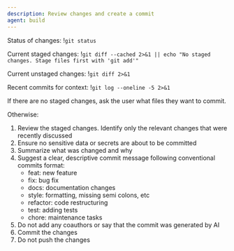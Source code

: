 ```yaml
---
description: Review changes and create a commit
agent: build
---
```


Status of changes: !`git status`

Current staged changes:
!`git diff --cached 2>&1 || echo "No staged changes. Stage files first with 'git add'"`

Current unstaged changes: !`git diff 2>&1`

Recent commits for context: !`git log --oneline -5 2>&1`

If there are no staged changes, ask the user what files they want to commit.

Otherwise:

1. Review the staged changes. Identify only the relevant changes that were
   recently discussed
2. Ensure no sensitive data or secrets are about to be committed
3. Summarize what was changed and why
4. Suggest a clear, descriptive commit message following conventional commits
   format:
   - feat: new feature
   - fix: bug fix
   - docs: documentation changes
   - style: formatting, missing semi colons, etc
   - refactor: code restructuring
   - test: adding tests
   - chore: maintenance tasks
5. Do not add any coauthors or say that the commit was generated by AI
6. Commit the changes
7. Do not push the changes
